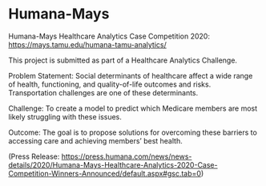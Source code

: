 # Humana-Mays
Humana-Mays Healthcare Analytics Case Competition 2020:  https://mays.tamu.edu/humana-tamu-analytics/


This project is submitted as part of a Healthcare Analytics Challenge. 


Problem Statement: Social determinants of healthcare affect a wide range of health, functioning, and quality-of-life outcomes and risks. 
Transportation challenges are one of these determinants. 

Challenge: To create a model to predict which Medicare members are most likely struggling with these issues. 

Outcome: The goal is to propose solutions for overcoming these barriers to accessing care and achieving members’ best health. 




(Press Release: https://press.humana.com/news/news-details/2020/Humana-Mays-Healthcare-Analytics-2020-Case-Competition-Winners-Announced/default.aspx#gsc.tab=0)
